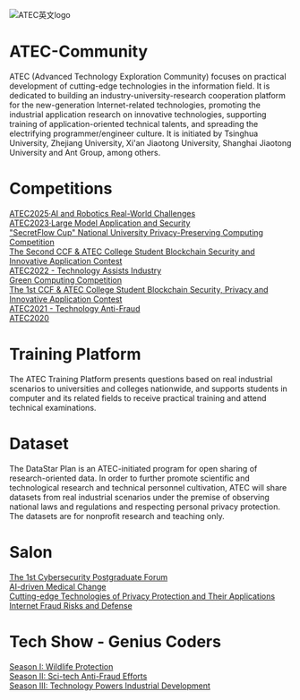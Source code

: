![ATEC英文logo](https://github.com/user-attachments/assets/97e5b5ee-d64e-4766-b7ac-22b5b8c25e00)
# ATEC-Community  
ATEC (Advanced Technology Exploration Community) focuses on practical development of cutting-edge technologies in the information field. It is dedicated to building an industry-university-research cooperation platform for the new-generation Internet-related technologies, promoting the industrial application research on innovative technologies, supporting training of application-oriented technical talents, and spreading the electrifying programmer/engineer culture. It is initiated by Tsinghua University, Zhejiang University, Xi'an Jiaotong University, Shanghai Jiaotong University and Ant Group, among others.  
# Competitions  
[ATEC2025·AI and Robotics Real-World Challenges](https://www.atecup.com/competitions/atec2025)  
[ATEC2023·Large Model Application and Security](https://www.atecup.com/competitions/atec2023)  
["SecretFlow Cup" National University Privacy-Preserving Computing Competition](https://www.atecup.com/competitions/secretflow-cup)  
[The Second CCF & ATEC College Student Blockchain Security and Innovative Application Contest](https://www.atecup.com/competitions/2nd-ccf&atec)  
[ATEC2022 - Technology Assists Industry](https://www.atecup.com/competitions/atec2022)  
[Green Computing Competition](https://www.atecup.com/competitions/green-computing-contest)  
[The 1st CCF & ATEC College Student Blockchain Security, Privacy and Innovative Application Contest](https://www.atecup.com/competitions/1st-ccf&atec)  
[ATEC2021 - Technology Anti-Fraud](https://www.atecup.com/competitions/atec2021)  
[ATEC2020](https://www.atecup.com/competitions/atec2020)  
# Training Platform
The ATEC Training Platform presents questions based on real industrial scenarios to universities and colleges nationwide, and supports students in computer and its related fields to receive practical training and attend technical examinations.  
# Dataset
The DataStar Plan is an ATEC-initiated program for open sharing of research-oriented data. In order to further promote scientific and technological research and technical personnel cultivation, ATEC will share datasets from real industrial scenarios under the premise of observing national laws and regulations and respecting personal privacy protection. The datasets are for nonprofit research and teaching only.  
# Salon
[The 1st Cybersecurity Postgraduate Forum](https://www.atecup.com/tech-salons/event-details/9)  
[AI-driven Medical Change](https://www.atecup.com/tech-salons/event-details/6)  
[Cutting-edge Technologies of Privacy Protection and Their Applications](https://www.atecup.com/tech-salons/event-details/5)  
[Internet Fraud Risks and Defense](https://www.atecup.com/tech-salons/event-details/4)  
# Tech Show - Genius Coders
[Season I: Wildlife Protection](https://www.atecup.com/tech-programs/3)  
[Season II: Sci-tech Anti-Fraud Efforts](https://www.atecup.com/tech-programs/2)  
[Season III: Technology Powers Industrial Development](https://www.atecup.com/tech-programs/1)  
